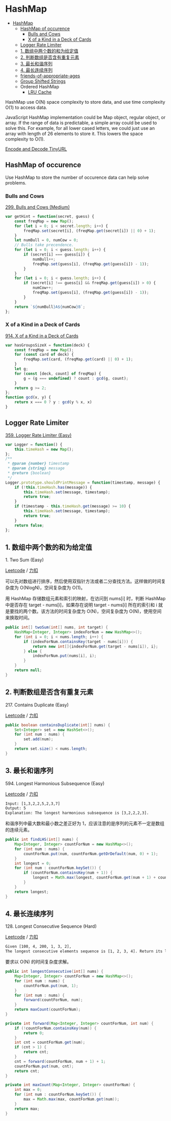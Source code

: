 # HashMap
<!-- GFM-TOC -->
* [HashMap](#hashmap)
    * [HashMap of occurence](#HashMap-of-occurence)
        * [Bulls and Cows](#Bulls-and-Cows)
        * [X of a Kind in a Deck of Cards](#X-of-a-Kind-in-a-Deck-of-Cards)
    * [Logger Rate Limiter](#Logger-Rate-Limiter)
    * [1. 数组中两个数的和为给定值](#1-数组中两个数的和为给定值)
    * [2. 判断数组是否含有重复元素](#2-判断数组是否含有重复元素)
    * [3. 最长和谐序列](#3-最长和谐序列)
    * [4. 最长连续序列](#4-最长连续序列)
    * [friends-of-appropriate-ages](../leedcode.md#friends-of-appropriate-ages)
    * [Group Shifted Strings](../leetcode.md#group-shifted-strings)
    * Ordered HashMap
        * [LRU Cache](../leetcode.md#lru-cache)
<!-- GFM-TOC -->


HashMap use O(N) space complexity to store data, and use time complexity O(1) to access data.

JavaScript HashMap implementation could be Map object, regular object, or array. If the range of data is predictable, a simple array could be used to solve this. For example, for all lower cased letters, we could just use an array with length of 26 elements to store it. This lowers the space complexity to O(1).

[Encode and Decode TinyURL](https://leetcode.com/problems/encode-and-decode-tinyurl/description/)

## HashMap of occurence

Use HashMap to store the number of occurence data can help solve problems.

### Bulls and Cows
[299. Bulls and Cows (Medium)](https://leetcode.com/problems/bulls-and-cows/)
```javascript
var getHint = function(secret, guess) {
    const freqMap = new Map();
    for (let i = 0; i < secret.length; i++) {
        freqMap.set(secret[i], (freqMap.get(secret[i]) || 0) + 1);
    } 
    let numBull = 0, numCow = 0;
    // Bulls take precendence.
    for (let i = 0; i < guess.length; i++) {
        if (secret[i] === guess[i]) {
            numBull++;
            freqMap.set(guess[i], (freqMap.get(guess[i]) - 1));
        }
    }
    for (let i = 0; i < guess.length; i++) {
        if (secret[i] !== guess[i] && freqMap.get(guess[i]) > 0) {
            numCow++;
            freqMap.set(guess[i], (freqMap.get(guess[i]) - 1));
        }
    }
    return `${numBull}A${numCow}B`;
};
```

### X of a Kind in a Deck of Cards
[914. X of a Kind in a Deck of Cards](https://leetcode.com/problems/x-of-a-kind-in-a-deck-of-cards/)
```javascript
var hasGroupsSizeX = function(deck) {
    const freqMap = new Map();
    for (const card of deck) {
        freqMap.set(card, (freqMap.get(card) || 0) + 1);
    }
    let g;
    for (const [deck, count] of freqMap) {
        g = (g === undefined) ? count : gcd(g, count);
    }
    return g >= 2;
};
function gcd(x, y) {
    return x === 0 ? y : gcd(y % x, x)
}

```
## Logger Rate Limiter

[359. Logger Rate Limiter (Easy)](https://leetcode.com/problems/logger-rate-limiter/)

```javascript
var Logger = function() {
    this.timeHash = new Map();
};
/**
 * @param {number} timestamp 
 * @param {string} message
 * @return {boolean}
 */
Logger.prototype.shouldPrintMessage = function(timestamp, message) {
    if (!this.timeHash.has(message)) {
        this.timeHash.set(message, timestamp);
        return true;
    }
    if (timestamp - this.timeHash.get(message) >= 10) {
        this.timeHash.set(message, timestamp);
        return true;
    }
    return false;
};
```

## 1. 数组中两个数的和为给定值

1\. Two Sum (Easy)

[Leetcode](https://leetcode.com/problems/two-sum/description/) / [力扣](https://leetcode-cn.com/problems/two-sum/description/)

可以先对数组进行排序，然后使用双指针方法或者二分查找方法。这样做的时间复杂度为 O(NlogN)，空间复杂度为 O(1)。

用 HashMap 存储数组元素和索引的映射，在访问到 nums[i] 时，判断 HashMap 中是否存在 target - nums[i]，如果存在说明 target - nums[i] 所在的索引和 i 就是要找的两个数。该方法的时间复杂度为 O(N)，空间复杂度为 O(N)，使用空间来换取时间。

```java
public int[] twoSum(int[] nums, int target) {
    HashMap<Integer, Integer> indexForNum = new HashMap<>();
    for (int i = 0; i < nums.length; i++) {
        if (indexForNum.containsKey(target - nums[i])) {
            return new int[]{indexForNum.get(target - nums[i]), i};
        } else {
            indexForNum.put(nums[i], i);
        }
    }
    return null;
}
```

## 2. 判断数组是否含有重复元素

217\. Contains Duplicate (Easy)

[Leetcode](https://leetcode.com/problems/contains-duplicate/description/) / [力扣](https://leetcode-cn.com/problems/contains-duplicate/description/)

```java
public boolean containsDuplicate(int[] nums) {
    Set<Integer> set = new HashSet<>();
    for (int num : nums) {
        set.add(num);
    }
    return set.size() < nums.length;
}
```

## 3. 最长和谐序列

594\. Longest Harmonious Subsequence (Easy)

[Leetcode](https://leetcode.com/problems/longest-harmonious-subsequence/description/) / [力扣](https://leetcode-cn.com/problems/longest-harmonious-subsequence/description/)

```html
Input: [1,3,2,2,5,2,3,7]
Output: 5
Explanation: The longest harmonious subsequence is [3,2,2,2,3].
```

和谐序列中最大数和最小数之差正好为 1，应该注意的是序列的元素不一定是数组的连续元素。

```java
public int findLHS(int[] nums) {
    Map<Integer, Integer> countForNum = new HashMap<>();
    for (int num : nums) {
        countForNum.put(num, countForNum.getOrDefault(num, 0) + 1);
    }
    int longest = 0;
    for (int num : countForNum.keySet()) {
        if (countForNum.containsKey(num + 1)) {
            longest = Math.max(longest, countForNum.get(num + 1) + countForNum.get(num));
        }
    }
    return longest;
}
```

## 4. 最长连续序列

128\. Longest Consecutive Sequence (Hard)

[Leetcode](https://leetcode.com/problems/longest-consecutive-sequence/description/) / [力扣](https://leetcode-cn.com/problems/longest-consecutive-sequence/description/)

```html
Given [100, 4, 200, 1, 3, 2],
The longest consecutive elements sequence is [1, 2, 3, 4]. Return its length: 4.
```

要求以 O(N) 的时间复杂度求解。

```java
public int longestConsecutive(int[] nums) {
    Map<Integer, Integer> countForNum = new HashMap<>();
    for (int num : nums) {
        countForNum.put(num, 1);
    }
    for (int num : nums) {
        forward(countForNum, num);
    }
    return maxCount(countForNum);
}

private int forward(Map<Integer, Integer> countForNum, int num) {
    if (!countForNum.containsKey(num)) {
        return 0;
    }
    int cnt = countForNum.get(num);
    if (cnt > 1) {
        return cnt;
    }
    cnt = forward(countForNum, num + 1) + 1;
    countForNum.put(num, cnt);
    return cnt;
}

private int maxCount(Map<Integer, Integer> countForNum) {
    int max = 0;
    for (int num : countForNum.keySet()) {
        max = Math.max(max, countForNum.get(num));
    }
    return max;
}
```
